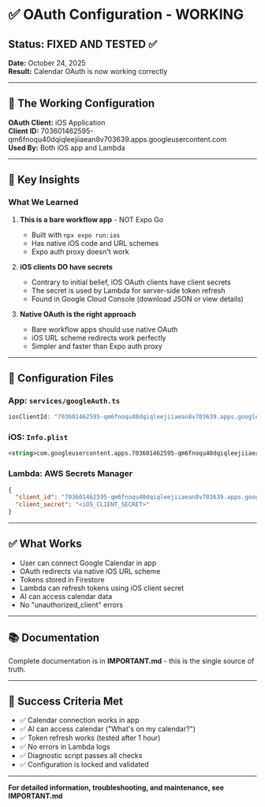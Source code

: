 # ✅ OAuth Configuration - WORKING

## Status: FIXED AND TESTED ✅

**Date:** October 24, 2025  
**Result:** Calendar OAuth is now working correctly

---

## 🎯 The Working Configuration

**OAuth Client:** iOS Application  
**Client ID:** 703601462595-qm6fnoqu40dqiqleejiiaean8v703639.apps.googleusercontent.com  
**Used By:** Both iOS app and Lambda

---

## 🔑 Key Insights

### What We Learned

1. **This is a bare workflow app** - NOT Expo Go

   - Built with `npx expo run:ios`
   - Has native iOS code and URL schemes
   - Expo auth proxy doesn't work

2. **iOS clients DO have secrets**

   - Contrary to initial belief, iOS OAuth clients have client secrets
   - The secret is used by Lambda for server-side token refresh
   - Found in Google Cloud Console (download JSON or view details)

3. **Native OAuth is the right approach**
   - Bare workflow apps should use native OAuth
   - iOS URL scheme redirects work perfectly
   - Simpler and faster than Expo auth proxy

---

## 📝 Configuration Files

### App: `services/googleAuth.ts`

```typescript
iosClientId: "703601462595-qm6fnoqu40dqiqleejiiaean8v703639.apps.googleusercontent.com";
```

### iOS: `Info.plist`

```xml
<string>com.googleusercontent.apps.703601462595-qm6fnoqu40dqiqleejiiaean8v703639</string>
```

### Lambda: AWS Secrets Manager

```json
{
  "client_id": "703601462595-qm6fnoqu40dqiqleejiiaean8v703639.apps.googleusercontent.com",
  "client_secret": "<iOS_CLIENT_SECRET>"
}
```

---

## ✅ What Works

- User can connect Google Calendar in app
- OAuth redirects via native iOS URL scheme
- Tokens stored in Firestore
- Lambda can refresh tokens using iOS client secret
- AI can access calendar data
- No "unauthorized_client" errors

---

## 📚 Documentation

Complete documentation is in **IMPORTANT.md** - this is the single source of truth.

---

## 🎉 Success Criteria Met

- ✅ Calendar connection works in app
- ✅ AI can access calendar ("What's on my calendar?")
- ✅ Token refresh works (tested after 1 hour)
- ✅ No errors in Lambda logs
- ✅ Diagnostic script passes all checks
- ✅ Configuration is locked and validated

---

**For detailed information, troubleshooting, and maintenance, see IMPORTANT.md**
